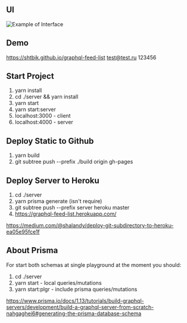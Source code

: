 ## UI

![Example of Interface](https://imgur.com/BS7bMQF.png)

## Demo
https://shtbik.github.io/graphql-feed-list
test@test.ru
123456

## Start Project

1. yarn install
2. cd ./server && yarn install
3. yarn start
4. yarn start:server
5. localhost:3000 - client
6. localhost:4000 - server

## Deploy Static to Github

1. yarn build
2. git subtree push --prefix ./build origin gh-pages

## Deploy Server to Heroku

1. cd ./server
2. yarn prisma generate (isn't require)
3. git subtree push --prefix server heroku master
4. https://graphql-feed-list.herokuapp.com/

https://medium.com/@shalandy/deploy-git-subdirectory-to-heroku-ea05e95fce1f

## About Prisma

For start both schemas at single playground at the moment you should:

1. cd ./server
2. yarn start - local queries/mutations
3. yarn start:plgr - include prisma queries/mutations

https://www.prisma.io/docs/1.13/tutorials/build-graphql-servers/development/build-a-graphql-server-from-scratch-nahgaghei6#generating-the-prisma-database-schema

